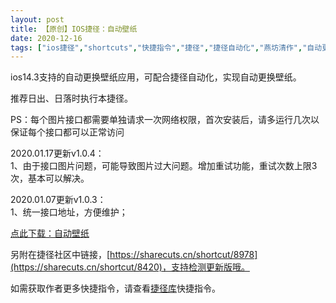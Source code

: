 ```yaml
---
layout: post
title: 【原创】IOS捷径：自动壁纸
date: 2020-12-16
tags: ["ios捷径","shortcuts","快捷指令","捷径","捷径自动化","燕坊清作","自动更换壁纸"]
---
```


<!-- wp:paragraph -->

ios14.3支持的自动更换壁纸应用，可配合捷径自动化，实现自动更换壁纸。

<!-- /wp:paragraph -->

<!-- wp:paragraph -->

推荐日出、日落时执行本捷径。

<!-- /wp:paragraph -->

<!-- wp:paragraph -->

PS：每个图片接口都需要单独请求一次网络权限，首次安装后，请多运行几次以保证每个接口都可以正常访问

<!-- /wp:paragraph -->

<!-- wp:paragraph -->

2020.01.17更新v1.0.4：  
1、由于接口图片问题，可能导致图片过大问题。增加重试功能，重试次数上限3次，基本可以解决。

<!-- /wp:paragraph -->

<!-- wp:paragraph -->

2020.01.07更新v1.0.3：  
1、统一接口地址，方便维护；

<!-- /wp:paragraph -->

<!-- wp:paragraph -->

[点此下载：自动壁纸](https://www.icloud.com/shortcuts/023077b6d8c946eca3f66328befcb05c)

<!-- /wp:paragraph -->

<!-- wp:paragraph -->

另附在捷径社区中链接，[https://sharecuts.cn/shortcut/8978](https://sharecuts.cn/shortcut/8420)，支持检测更新版哦。

<!-- /wp:paragraph -->

<!-- wp:paragraph -->

如需获取作者更多快捷指令，请查看[捷径库](https://www.bmqy.net/2342.html)快捷指令。

<!-- /wp:paragraph -->